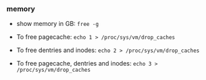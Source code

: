 
### memory

- show memory in GB: `free -g`

- To free pagecache: `echo 1 > /proc/sys/vm/drop_caches`
- To free dentries and inodes: `echo 2 > /proc/sys/vm/drop_caches`
- To free pagecache, dentries and inodes: `echo 3 > /proc/sys/vm/drop_caches`
